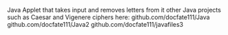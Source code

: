 Java Applet that takes input and removes letters from it
other Java projects such as Caesar and Vigenere ciphers here:
github.com/docfate111/Java
github.com/docfate111/Java2
github.com/docfate111/javafiles3
